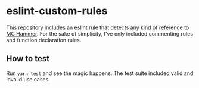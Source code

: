 # eslint-custom-rules

This repository includes an eslint rule that detects any kind of reference to [MC Hammer](https://en.wikipedia.org/wiki/MC_Hammer). For the sake of simplicity, I've only included commenting rules and function declaration rules.

## How to test

Run `yarn test` and see the magic happens. The test suite included valid and invalid use cases.
